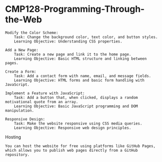 # CMP128-Programming-Through-the-Web
    Modify the Color Scheme:
        Task: Change the background color, text color, and button styles.
        Learning Objective: Understanding CSS properties.

    Add a New Page:
        Task: Create a new page and link it to the home page.
        Learning Objective: Basic HTML structure and linking between pages.

    Create a Form:
        Task: Add a contact form with name, email, and message fields.
        Learning Objective: HTML forms and basic form handling with JavaScript.

    Implement a Feature with JavaScript:
        Task: Add a button that, when clicked, displays a random motivational quote from an array.
        Learning Objective: Basic JavaScript programming and DOM manipulation.

    Responsive Design:
        Task: Make the website responsive using CSS media queries.
        Learning Objective: Responsive web design principles.

Hosting

    You can host the website for free using platforms like GitHub Pages, which allows you to publish web pages directly from a GitHub repository.

